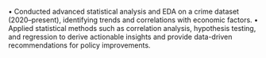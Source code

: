 •	Conducted advanced statistical analysis and EDA on a crime dataset (2020–present), identifying trends and correlations with economic factors.
•	Applied statistical methods such as correlation analysis, hypothesis testing, and regression to derive actionable insights and provide data-driven recommendations for policy improvements.
